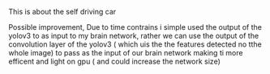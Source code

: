 This is about the self driving car

Possible improvement, Due to time contrains i simple used the output of the yolov3 to as input to my brain network,
rather we can use the output of the convolution layer of the yolov3 ( which uis the the features detected no tthe whole image)
to pass as the input of our brain network making ti more efficent and light on gpu ( and could increase the network size) 